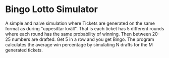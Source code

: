# Bingo Lotto Simulator

A simple and naive simulation where Tickets are generated on the same format as during "uppesittar kväll". That is each
ticket has 5 different rounds where each round has the same probability of winning. Then between 20-25 numbers are
drafted. Get 5 in a row and you get Bingo. The program calculates the average win percentage by simulating N drafts for
the M generated tickets.

